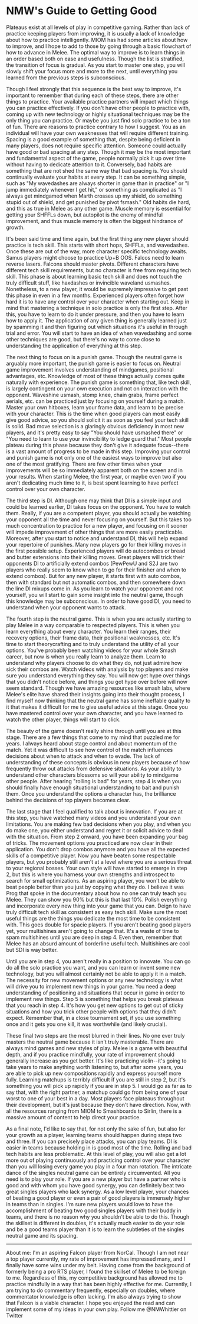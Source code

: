 # NMW's Guide to Getting Good

Plateaus exist at all levels of play in competitive gaming. Rather than lack of practice keeping players from improving, it is usually a lack of knowledge about how to practice intelligently. MIOM has had some articles about how to improve, and I hope to add to those by going through a basic flowchart of how to advance in Melee. The optimal way to improve is to learn things in an order based both on ease and usefulness. Though the list is stratified, the transition of focus is gradual. As you start to master one step, you will slowly shift your focus more and more to the next, until everything you learned from the previous steps is subconscious.



Though I feel strongly that this sequence is the best way to improve, it's important to remember that during each of these steps, there are other things to practice. Your available practice partners will impact which things you can practice effectively. If you don't have other people to practice with, coming up with new technology or highly situational techniques may be the only thing you can practice. Or maybe you just find solo practice to be a ton of fun. There are reasons to practice contrary to how I suggest. You as an individual will have your own weaknesses that will require different training. Spacing is a good example of something that, despite being deficient in many players, does not require specific attention. Someone could actually have good or bad spacing at any step. Though it may be the most important and fundamental aspect of the game, people normally pick it up over time without having to dedicate attention to it. Conversely, bad habits are something that are not shed the same way that bad spacing is. You should continually evaluate your habits at every step. It can be something simple, such as "My wavedashes are always shorter in game than in practice" or "I jump immediately whenever I get hit," or something as complicated as "I always get mindgamed when Marth crosses up my shield, do something stupid out of shield, and get punished by pivot fsmash." Old habits die hard, and this as true in Melee as any other game. Muscle memory is essential for getting your SHFFLs down, but autopilot is the enemy of mindful improvement, and thus muscle memory is often the biggest hindrance of growth.



It's been said time and time again, but the first thing any new player should practice is tech skill. This starts with short hops, SHFFLs, and wavedashes. Once these are out of the way, more character specific technology awaits. Samus players might choose to practice Up+B OOS. Falcos need to learn reverse lasers. Falcons should master pivots. Different characters have different tech skill requirements, but no character is free from requiring tech skill. This phase is about learning basic tech skill and does not touch the truly difficult stuff, like haxdashes or invincible waveland usmashes. Nonetheless, to a new player, it would be supremely impressive to get past this phase in even in a few months. Experienced players often forget how hard it is to have any control over your character when starting out. Keep in mind that mastering a technique in solo practice is only the first step. After this, you have to learn to do it under pressure, and then you have to learn how to apply it. The application of any given thing is generally learned just by spamming it and then figuring out which situations it's useful in through trial and error. You will start to have an idea of when wavedashing and some other techniques are good, but there's no way to come close to understanding the application of everything at this step.



The next thing to focus on is a punish game. Though the neutral game is arguably more important, the punish game is easier to focus on. Neutral game improvement involves understanding of mindgames, positional advantages, etc. Knowledge of most of these things actually comes quite naturally with experience. The punish game is something that, like tech skill, is largely contingent on your own execution and not on interaction with the opponent. Waveshine usmash, stomp knee, chain grabs, frame perfect aerials, etc. can be practiced just by focusing on yourself during a match. Master your own hitboxes, learn your frame data, and learn to be precise with your character. This is the time when good players can most easily give good advice, so you should solicit it as soon as you feel your tech skill is solid. Bad move selection is a glaringly obvious deficiency in most new players, and it's pretty easy to say "You should have usmashed there" or "You need to learn to use your invincibility to ledge guard that." Most people plateau during this phase because they don't give it adequate focus--there is a vast amount of progress to be made in this step. Improving your control and punish game is not only one of the easiest ways to improve but also one of the most gratifying. There are few other times when your improvements will be so immediately apparent both on the screen and in your results. When starting Melee, the first year, or maybe even two if you aren't dedicating much time to it, is best spent learning to have perfect control over your own character.



The third step is DI. Although one may think that DI is a simple input and could be learned earlier, DI takes focus on the opponent. You have to watch them. Really, if you are a competent player, you should actually be watching your opponent all the time and never focusing on yourself. But this takes too much concentration to practice for a new player, and focusing on it sooner will impede improvement of other things that are more easily practicable. Moreover, after you start to notice and understand DI, this will help expand your repertoire of punishes. Many new players go for their killing moves in the first possible setup. Experienced players will do autocombos or bread and butter extensions into their killing moves. Great players will trick their opponents DI to artificially extend combos (PewPewU and S2J are two players who really seem to know when to go for their finisher and when to extend combos). But for any new player, it starts first with auto combos, then with standard but not automatic combos, and then somewhere down the line DI mixups come in. As you learn to watch your opponent and not yourself, you will start to gain some insight into the neutral game, though this knowledge may be subconscious. In order to have good DI, you need to understand when your opponent wants to attack.



The fourth step is the neutral game. This is when you are actually starting to play Melee in a way comparable to respected players. This is when you learn everything about every character. You learn their ranges, their recovery options, their frame data, their positional weaknesses, etc. It's time to start theorycrafting and to truly understand the utility of all your options. You've probably been watching videos for your whole Smash career, but now is when you really learn to analyze them. Learn to understand why players choose to do what they do, not just admire how sick their combos are. Watch videos with analysis by top players and make sure you understand everything they say. You will now get hype over things that you didn't notice before, and things you got hype over before will now seem standard. Though we have amazing resources like smash labs, where Melee's elite have shared their insights going into their thought process, I find myself now thinking that the neutral game has some ineffable quality to it that makes it difficult for me to give useful advice at this stage. Once you have mastered control over your own character, and you have learned to watch the other player, things will start to click.



The beauty of the game doesn't really shine through until you are at this stage. There are a few things that come to my mind that puzzled me for years. I always heard about stage control and about momentum of the match. Yet it was difficult to see how control of the match influences decisions about when to attack and when to evade. The lack of understanding of these concepts is obvious in new players because of how frequently throw out attacks from defensive situations. As your ability to understand other characters blossoms so will your ability to mindgame other people. After hearing "rolling is bad" for years, step 4 is when you should finally have enough situational understanding to bait and punish them. Once you understand the options a character has, the brilliance behind the decisions of top players becomes clear.



The last stage that I feel qualified to talk about is innovation. If you are at this step, you have watched many videos and you understand your own limitations. You are making few bad decisions when you play, and when you do make one, you either understand and regret it or solicit advice to deal with the situation. From step 2 onward, you have been expanding your bag of tricks. The movement options you practiced are now clear in their application. You don't drop combos anymore and you have all the expected skills of a competitive player. Now you have beaten some respectable players, but you probably still aren't at a level where you are a serious threat to your regional bosses. Your own style will have started to emerge in step 2, but this is where you harness your own strengths and introspect to search for small optimizations. As an aspiring player, you won't be able to beat people better than you just by copying what they do. I believe it was Prog that spoke in the documentary about how no one can truly teach you Melee. They can show you 90% but this is that last 10%. Polish everything and incorporate every new thing into your game that you can. Deign to have truly difficult tech skill as consistent as easy tech skill. Make sure the most useful things are the things you dedicate the most time to be consistent with. This goes double for spacie players. If you aren't beating good players yet, your multishines aren't going to change that. It's a waste of time to spam multishines until you are deep in step 4. Even then, remember that Melee has an absurd amount of borderline useful tech. Multishines are cool but SDI is way better.



Until you are in step 4, you aren't really in a position to innovate. You can go do all the solo practice you want, and you can learn or invent some new technology, but you will almost certainly not be able to apply it in a match. The necessity for new movement options or any new technology is what will drive you to implement new things in your game. You need a deep understanding of positioning and situations that occur in game in order to implement new things. Step 5 is something that helps you break plateaus that you reach in step 4. It's how you get new options to get out of sticky situations and how you trick other people with options that they didn't expect. Remember that, in a close tournament set, if you use something once and it gets you one kill, it was worthwhile (and likely crucial).



These final two steps are the most blurred in their lines. No one ever truly masters the neutral game because it isn't truly masterable. There are always mind games and new styles of play. Melee is a game with beautiful depth, and if you practice mindfully, your rate of improvement should generally increase as you get better. It's like practicing violin--it's going to take years to make anything worth listening to, but after some years, you are able to pick up new compositions rapidly and express yourself more fully. Learning matchups is terribly difficult if you are still in step 2, but it's something you will pick up rapidly if you are in step 5. I would go as far as to say that, with the right partner, a matchup could go from being one of your worst to one of your best in a day. Most players face plateaus throughout their development, but it's just because they don't have direction. Now, with all the resources ranging from MIOM to Smashboards to Sirlin, there is a massive amount of content to help direct your practice.



As a final note, I'd like to say that, for not only the sake of fun, but also for your growth as a player, learning teams should happen during steps two and three. If you can precisely place attacks, you can play teams. DI is easier in teams because holding in is good most of the time. Rolling and bad tech habits are less problematic. At this level of play, you will also get a lot more out of playing continuously and practicing control over your character than you will losing every game you play in a four man rotation. The intricate dance of the singles neutral game can be entirely circumvented. All you need is to play your role. If you are a new player but have a partner who is good and with whom you have good synergy, you can definitely beat two great singles players who lack synergy. As a low level player, your chances of beating a good player or even a pair of good players is immensely higher in teams than in singles. I'm sure new players would love to have the accomplishment of beating two good singles players with their buddy in teams, and there is no reason why you shouldn't be able to do this. Though the skillset is different in doubles, it's actually much easier to do your role and be a good teams player than it is to learn the subtleties of the singles neutral game and its spacing.

------

About me: I'm an aspiring Falcon player from NorCal. Though I am not near a top player currently, my rate of improvement has impressed many, and I finally have some wins under my belt. Having come from the background of formerly being a pro RTS player, I found the skillset of Melee to be foreign to me. Regardless of this, my competitive background has allowed me to practice mindfully in a way that has been highly effective for me. Currently, I am trying to do commentary frequently, especially on doubles, where commentator knowledge is often lacking. I'm also always trying to show that Falcon is a viable character. I hope you enjoyed the read and can implement some of my ideas in your own play. Follow me @NMWhittier on Twitter